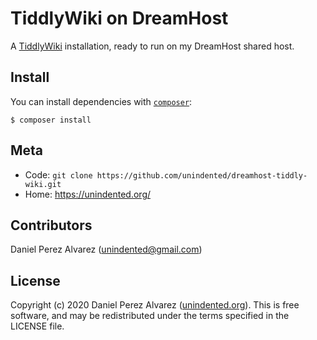 # TiddlyWiki on DreamHost

A [TiddlyWiki](https://tiddlywiki.com/) installation, ready to run on my DreamHost shared host.

## Install

You can install dependencies with [`composer`](https://getcomposer.org/):

```
$ composer install
```

## Meta

- Code: `git clone https://github.com/unindented/dreamhost-tiddly-wiki.git`
- Home: <https://unindented.org/>

## Contributors

Daniel Perez Alvarez ([unindented@gmail.com](mailto:unindented@gmail.com))

## License

Copyright (c) 2020 Daniel Perez Alvarez ([unindented.org](https://unindented.org/)). This is free software, and may be redistributed under the terms specified in the LICENSE file.
